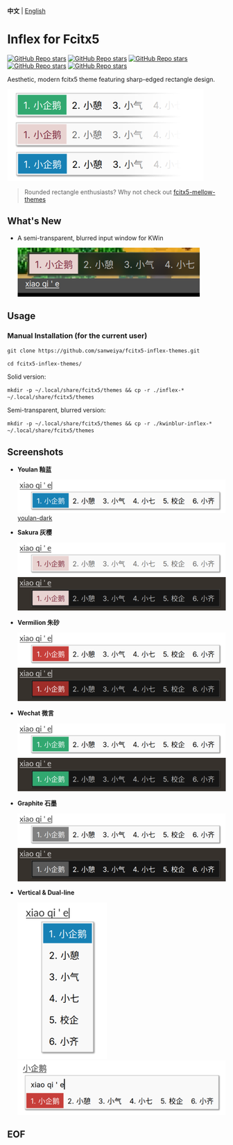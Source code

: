 **中文** | [English](./README.en.md)

# Inflex for Fcitx5

[![GitHub Repo stars](https://img.shields.io/github/stars/sanweiya/fcitx5-inflex-themes?style=flat-square&logo=linux&logoColor=000000&logoSize=auto&label=Graphite%20%F0%9F%8C%9F&labelColor=f9f9f9&color=808080)](https://github.com/sanweiya/fcitx5-inflex-themes/stargazers) [![GitHub Repo stars](https://img.shields.io/github/stars/sanweiya/fcitx5-inflex-themes?style=flat-square&logo=linux&logoColor=000000&logoSize=auto&label=Youlan%20%F0%9F%8C%9F&labelColor=f9f9f9&color=1680b4)](https://github.com/sanweiya/fcitx5-inflex-themes/stargazers) [![GitHub Repo stars](https://img.shields.io/github/stars/sanweiya/fcitx5-inflex-themes?style=flat-square&logo=linux&logoColor=000000&logoSize=auto&label=Sakura%20%F0%9F%8C%9F&labelColor=f9f9f9&color=e8d2d0)](https://github.com/sanweiya/fcitx5-inflex-themes/stargazers) [![GitHub Repo stars](https://img.shields.io/github/stars/sanweiya/fcitx5-inflex-themes?style=flat-square&logo=linux&logoColor=000000&logoSize=auto&label=Wechat%20%F0%9F%8C%9F&labelColor=f9f9f9&color=31a76f)](https://github.com/sanweiya/fcitx5-inflex-themes/stargazers) [![GitHub Repo stars](https://img.shields.io/github/stars/sanweiya/fcitx5-inflex-themes?style=flat-square&logo=linux&logoColor=000000&logoSize=auto&label=Vermilion%20%F0%9F%8C%9F&labelColor=f9f9f9&color=c73c37)](https://github.com/sanweiya/fcitx5-inflex-themes/stargazers)

Aesthetic, modern fcitx5 theme featuring sharp-edged rectangle design.

![thumbnail](./preview/thumbnail.png)

> Rounded rectangle enthusiasts? Why not check out [fcitx5-mellow-themes](https://github.com/sanweiya/fcitx5-mellow-themes)

## What's New

- A semi-transparent, blurred input window for KWin

  ![blur](./preview/blur.png)

## Usage

### Manual Installation (for the current user)

```
git clone https://github.com/sanweiya/fcitx5-inflex-themes.git
```

```
cd fcitx5-inflex-themes/
```

Solid version:

```
mkdir -p ~/.local/share/fcitx5/themes && cp -r ./inflex-* ~/.local/share/fcitx5/themes
```

Semi-transparent, blurred version: 

```
mkdir -p ~/.local/share/fcitx5/themes && cp -r ./kwinblur-inflex-* ~/.local/share/fcitx5/themes
```

## Screenshots

- **Youlan 釉蓝**
  
  ![youlan](./preview/youlan.png) [youlan-dark](./preview/youlan-dark.png) 
  
- **Sakura 灰樱**
  
  ![sakura](./preview/sakura.png) ![youlan-dark](./preview/sakura-dark.png)
  
- **Vermilion 朱砂**
  
  ![vermilion](./preview/vermilion.png) ![vermilion-dark](./preview/vermilion-dark.png)
  
- **Wechat 微言**
  
  ![wechat](./preview/wechat.png) ![wechat-dark](./preview/wechat-dark.png)
  
- **Graphite 石墨**
  
  ![graphite](./preview/graphite.png) ![graphite-dark](./preview/graphite-dark.png)
  
- **Vertical & Dual-line**
  
  ![vertical](./preview/vertical.png) ![dual](./preview/dual.png)

## EOF

